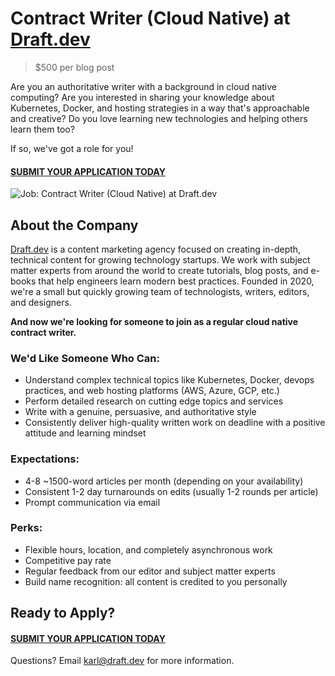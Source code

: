 # Contract Writer (Cloud Native) at [Draft.dev](https://draft.dev/)
> $500 per blog post

Are you an authoritative writer with a background in cloud native computing? Are you interested in sharing your knowledge about Kubernetes, Docker, and hosting strategies in a way that's approachable and creative? Do you love learning new technologies and helping others learn them too?

If so, we've got a role for you!

#### [SUBMIT YOUR APPLICATION TODAY](https://airtable.com/shroiEyt7B2NjzDPp)

![Job: Contract Writer (Cloud Native) at Draft.dev](https://draft.dev/learn/assets/posts/engineering-12.png)

## About the Company
[Draft.dev](https://draft.dev/) is a content marketing agency focused on creating in-depth, technical content for growing technology startups. We work with subject matter experts from around the world to create tutorials, blog posts, and e-books that help engineers learn modern best practices. Founded in 2020, we're a small but quickly growing team of technologists, writers, editors, and designers.

**And now we're looking for someone to join as a regular cloud native contract writer.**

### We'd Like Someone Who Can:
- Understand complex technical topics like Kubernetes, Docker, devops practices, and web hosting platforms (AWS, Azure, GCP, etc.)
- Perform detailed research on cutting edge topics and services
- Write with a genuine, persuasive, and authoritative style
- Consistently deliver high-quality written work on deadline with a positive attitude and learning mindset

### Expectations:
- 4-8 ~1500-word articles per month (depending on your availability)
- Consistent 1-2 day turnarounds on edits (usually 1-2 rounds per article)
- Prompt communication via email

### Perks:
- Flexible hours, location, and completely asynchronous work
- Competitive pay rate
- Regular feedback from our editor and subject matter experts
- Build name recognition: all content is credited to you personally

## Ready to Apply?

#### [SUBMIT YOUR APPLICATION TODAY](https://airtable.com/shroiEyt7B2NjzDPp)

Questions? Email [karl@draft.dev](mailto:karl@draft.dev) for more information.
